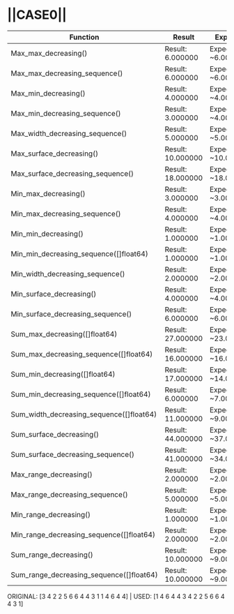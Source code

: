 # ||CASE0||
Function | Result | Expected
---|---|---
|Max_max_decreasing()| Result: 6.000000| Expected: ~6.000000
|Max_max_decreasing_sequence()| Result: 6.000000| Expected: ~6.000000
|Max_min_decreasing()| Result: 4.000000| Expected: ~4.000000
|Max_min_decreasing_sequence()| Result: 3.000000| Expected: ~4.000000
|Max_width_decreasing_sequence()| Result: 5.000000| Expected: ~5.000000
|Max_surface_decreasing()| Result: 10.000000| Expected: ~10.000000
|Max_surface_decreasing_sequence()| Result: 18.000000| Expected: ~18.000000
|Min_max_decreasing()| Result: 3.000000| Expected: ~3.000000
|Min_max_decreasing_sequence()| Result: 4.000000| Expected: ~4.000000
|Min_min_decreasing()| Result: 1.000000| Expected: ~1.000000
|Min_min_decreasing_sequence([]float64)| Result: 1.000000| Expected: ~1.000000
|Min_width_decreasing_sequence()| Result: 2.000000| Expected: ~2.000000
|Min_surface_decreasing()| Result: 4.000000| Expected: ~4.000000
|Min_surface_decreasing_sequence()| Result: 6.000000| Expected: ~6.000000
|Sum_max_decreasing([]float64)| Result: 27.000000| Expected: ~23.000000
|Sum_max_decreasing_sequence([]float64)| Result: 16.000000| Expected: ~16.000000
|Sum_min_decreasing([]float64)| Result: 17.000000| Expected: ~14.000000
|Sum_min_decreasing_sequence([]float64)| Result: 6.000000| Expected: ~7.000000
|Sum_width_decreasing_sequence([]float64)| Result: 11.000000| Expected: ~9.000000
|Sum_surface_decreasing()| Result: 44.000000| Expected: ~37.000000
|Sum_surface_decreasing_sequence()| Result: 41.000000| Expected: ~34.000000
|Max_range_decreasing()| Result: 2.000000| Expected: ~2.000000
|Max_range_decreasing_sequence()| Result: 5.000000| Expected: ~5.000000
|Min_range_decreasing()| Result: 1.000000| Expected: ~1.000000
|Min_range_decreasing_sequence([]float64)| Result: 2.000000| Expected: ~2.000000
|Sum_range_decreasing()| Result: 10.000000| Expected: ~9.000000
|Sum_range_decreasing_sequence([]float64)| Result: 10.000000| Expected: ~9.000000

ORIGINAL: [3 4 2 2 5 6 6 4 4 3 1 1 4 6 4 4] | USED: [1 4 6 4 4 3 4 2 2 5 6 6 4 4 3 1]
